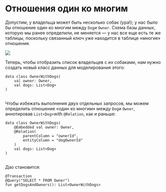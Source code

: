 # Отношения один ко многим

Допустим, у владельца может быть несколько собак (ура!); у нас было бы отношение один ко многим между `Dog`и `Owner`. Схема базы данных, которую мы ранее определили, не меняется — у нас все еще есть те же таблицы, поскольку связанный ключ уже находится в таблице «многие» отношения.

![](https://ucarecdn.com/1ec4080f-4709-4f98-9a6a-e8813ce0a35f/)![](data:image/gif;base64,R0lGODlhAQABAPABAP///wAAACH5BAEKAAAALAAAAAABAAEAAAICRAEAOw== "Click and drag to move")

Теперь, чтобы отобразить список владельцев с их собаками, нам нужно создать новый класс данных для моделирования этого:

```
data class OwnerWithDogs(
    val owner: Owner,
    val dogs: List<Dog>
)
```

![](data:image/gif;base64,R0lGODlhAQABAPABAP///wAAACH5BAEKAAAALAAAAAABAAEAAAICRAEAOw==)![](data:image/gif;base64,R0lGODlhAQABAPABAP///wAAACH5BAEKAAAALAAAAAABAAEAAAICRAEAOw== "Click and drag to move")

Чтобы избежать выполнения двух отдельных запросов, мы можем определить отношение «один ко многим» между `Dog`и `Owner`, аннотировав `List<Dog>`with `@Relation`, как и раньше:

```
data class OwnerWithDogs(
    @Embedded val owner: Owner,
    @Relation(
        parentColumn = "ownerId",
        entityColumn = "dogOwnerId"
    )
    val dogs: List<Dog>
)
```

![](data:image/gif;base64,R0lGODlhAQABAPABAP///wAAACH5BAEKAAAALAAAAAABAAEAAAICRAEAOw==)![](data:image/gif;base64,R0lGODlhAQABAPABAP///wAAACH5BAEKAAAALAAAAAABAAEAAAICRAEAOw== "Click and drag to move")

Дао становится:

```
@Transaction
@Query("SELECT * FROM Owner")
fun getDogsAndOwners(): List<OwnerWithDogs>
```

![](data:image/gif;base64,R0lGODlhAQABAPABAP///wAAACH5BAEKAAAALAAAAAABAAEAAAICRAEAOw==)![](data:image/gif;base64,R0lGODlhAQABAPABAP///wAAACH5BAEKAAAALAAAAAABAAEAAAICRAEAOw== "Click and drag to move")
